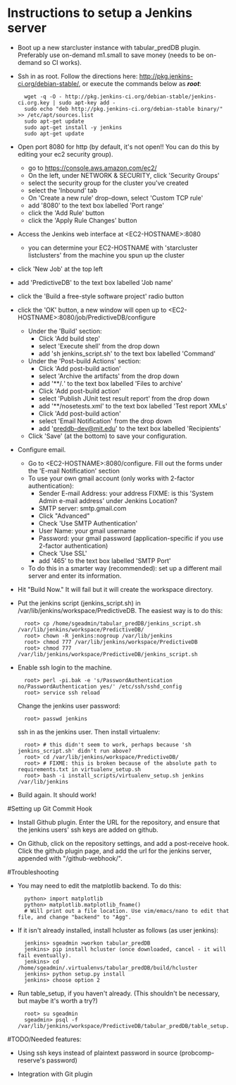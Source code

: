 Instructions to setup a Jenkins server
==================

* Boot up a new starcluster instance with tabular_predDB plugin. Preferably use on-demand m1.small to save money (needs to be on-demand so CI works).

* Ssh in as root.  Follow the directions here: http://pkg.jenkins-ci.org/debian-stable/, or execute the commands below as ***root***:

        wget -q -O - http://pkg.jenkins-ci.org/debian-stable/jenkins-ci.org.key | sudo apt-key add -
        sudo echo "deb http://pkg.jenkins-ci.org/debian-stable binary/" >> /etc/apt/sources.list
        sudo apt-get update
        sudo apt-get install -y jenkins
        sudo apt-get update

* Open port 8080 for http (by default, it's not open!! You can do this by editing your ec2 security group).
  * go to https://console.aws.amazon.com/ec2/
  * On the left, under NETWORK & SECURITY, click 'Security Groups'
  * select the security group for the cluster you've created
  * select the 'Inbound' tab
  * On 'Create a new rule' drop-down, select 'Custom TCP rule'
  * add '8080' to the text box labelled 'Port range'
  * click the 'Add Rule' button
  * click the 'Apply Rule Changes' button

* Access the Jenkins web interface at \<EC2-HOSTNAME\>:8080
  * you can determine your EC2-HOSTNAME with 'starcluster listclusters' from the machine you spun up the cluster
* click 'New Job' at the top left
* add 'PredictiveDB' to the text box labelled 'Job name'
* click the 'Build a free-style software project' radio button
* click the 'OK' button, a new window will open up to \<EC2-HOSTNAME\>:8080/job/PredictiveDB/configure
   * Under the 'Build' section: 
      * Click 'Add build step'
      * select 'Execute shell' from the drop down
      * add 'sh jenkins_script.sh' to the text box labelled 'Command'
   * Under the 'Post-build Actions' section:
      * Click 'Add post-build action'
      * select 'Archive the artifacts' from the drop down
      * add '**/*.*' to the text box labelled 'Files to archive'
      * Click 'Add post-build action'
      * select 'Publish JUnit test result report' from the drop down
      * add '**/nosetests.xml' to the text box labelled 'Test report XMLs'
      * Click 'Add post-build action'
      * select 'Email Notification' from the drop down
      * add 'preddb-dev@mit.edu' to the text box labelled 'Recipients'
   * Click 'Save' (at the bottom) to save your configuration.

* Configure email.

  * Go to \<EC2-HOSTNAME\>:8080/configure. Fill out the forms under the 'E-mail Notification' section
  * To use your own gmail account (only works with 2-factor authentication):
       * Sender E-mail Address: your address FIXME: is this 'System Admin e-mail address' under Jenkins Location?
       * SMTP server: smtp.gmail.com
       * Click "Advanced"
       * Check 'Use SMTP Authentication'
       * User Name: your gmail username
       * Password: your gmail password (application-specific if you use 2-factor authentication)
       * Check 'Use SSL'
       * add '465' to the text box labelled 'SMTP Port'
  * To do this in a smarter way (recommended): set up a different mail server and enter its information.
     
* Hit "Build Now." It will fail but it will create the workspace directory.

* Put the jenkins script (jenkins_script.sh) in /var/lib/jenkins/workspace/PredictiveDB. The easiest way is to do this:

        root> cp /home/sgeadmin/tabular_predDB/jenkins_script.sh /var/lib/jenkins/workspace/PredictiveDB/
        root> chown -R jenkins:nogroup /var/lib/jenkins
        root> chmod 777 /var/lib/jenkins/workspace/PredictiveDB
        root> chmod 777 /var/lib/jenkins/workspace/PredictiveDB/jenkins_script.sh

* Enable ssh login to the machine.

        root> perl -pi.bak -e 's/PasswordAuthentication no/PasswordAuthentication yes/' /etc/ssh/sshd_config
        root> service ssh reload

  Change the jenkins user password: 

        root> passwd jenkins

  ssh in as the jenkins user. Then install virtualenv:

        root> # this didn't seem to work, perhaps because 'sh jenkins_script.sh' didn't run above?
        root> cd /var/lib/jenkins/workspace/PredictiveDB/
        root> # FIXME: this is broken because of the absolute path to requirements.txt in virtualenv_setup.sh
        root> bash -i install_scripts/virtualenv_setup.sh jenkins /var/lib/jenkins

* Build again. It should work!

#Setting up Git Commit Hook

* Install Github plugin. Enter the URL for the repository, and ensure that the jenkins users' ssh keys are added on github.

* On Github, click on the repository settings, and add a post-receive hook. Click the github plugin page, and add the url for the jenkins server, appended with "/github-webhook/".

#Troubleshooting

* You may need to edit the matplotlib backend. To do this:

        python> import matplotlib
        python> matplotlib.matplotlib_fname()
        # Will print out a file location. Use vim/emacs/nano to edit that file, and change "backend" to "Agg".

* If it isn't already installed, install hcluster as follows (as user jenkins):

        jenkins> sgeadmin >workon tabular_predDB
        jenkins> pip install hcluster (once downloaded, cancel - it will fail eventually).
        jenkins> cd /home/sgeadmin/.virtualenvs/tabular_predDB/build/hcluster
        jenkins> python setup.py install
        jenkins> choose option 2

* Run table_setup, if you haven't already. (This shouldn't be necessary, but maybe it's worth a try?)

        root> su sgeadmin
        sgeadmin> psql -f /var/lib/jenkins/workspace/PredictiveDB/tabular_predDB/table_setup.sql


#TODO/Needed features: 

* Using ssh keys instead of plaintext password in source (probcomp-reserve's password)

* Integration with Git plugin
